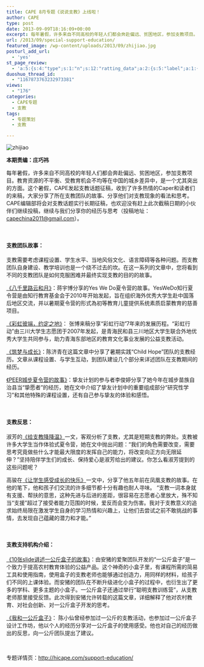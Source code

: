 ```yaml
---
title: CAPE 8月专题《说说支教》上线啦！
author: CAPE
type: post
date: 2013-09-09T18:16:09+00:00
excerpt: 每年暑假，许多来自不同高校的年轻人们都会奔赴偏远、贫困地区，参加支教项目。教育资源的不平衡、受教育机会不均等在中国的城乡差异中，是一个尤其突出的方面。这个暑假，CAPE发起支教话题征稿，收到了许多热情的Caper和读者们的来稿，大家分享了所在支教团队的故事、分享他们对支教现象的看法和思考。
url: /2013/09/special-support-education/
featured_image: /wp-content/uploads/2013/09/zhijiao.jpg
posturl_add_url:
  - 'yes'
st_page_review:
  - 'a:5:{s:4:"type";s:1:"n";s:12:"ratting_data";a:2:{s:5:"label";a:1:{i:0;s:0:"";}s:5:"score";a:1:{i:0;s:1:"0";}}s:7:"postion";s:2:"tl";s:5:"title";s:0:"";s:11:"score_label";s:0:"";}'
duoshuo_thread_id:
  - "1167873763232973381"
views:
  - "176"
categories:
  - CAPE专题
  - 支教
tags:
  - 专题策划
  - 支教

---
```

![zhijiao][1]

**本期责编：庄巧祎**

每年暑假，许多来自不同高校的年轻人们都会奔赴偏远、贫困地区，参加支教项目。教育资源的不平衡、受教育机会不均等在中国的城乡差异中，是一个尤其突出的方面。这个暑假，CAPE发起支教话题征稿，收到了许多热情的Caper和读者们的来稿，大家分享了所在支教团队的故事、分享他们对支教现象的看法和思考。CAPE编辑部将会对支教话题实行长期征稿，也欢迎没有赶上此次截稿日期的小伙伴们继续投稿，继续与我们分享你的经历与思考（投稿地址：capechina2011@gmail.com）。

&nbsp;

#### **支教团队故事：**

支教需要考虑课程设置、学生水平、当地风俗文化、语言障碍等各种问题。而支教团队自身建设、教学培训也是一个绕不过去的坎。在这一系列的文章中，您将看到不同的支教团队是如何克服困难并最终实现支教的目的的故事。

<a href="http://hicape.com/2013/09/summer-camp-in-anhui-tianzhu/" target="_blank">《八千里路云和月》</a>：蒋宇博分享的Yes We Do夏令营的故事。YesWeDo知行夏令营是由知行教育基金会于2010年开始发起，旨在组织海外优秀大学生赴中国落后地区交流，并以暑期夏令营的形式為初等教育儿童提供系统素质启蒙教育的慈善项目。

<a href="http://hicape.com/2013/09/rainbow-project/" target="_blank">《彩虹彼端，约定之地》</a>： 张博来稿分享“彩虹行动”7年来的发展历程。“彩虹行动”由三川大学生志愿团于2007年发起，是青海民和县三川地区大学生联合外地优秀大学生共同参与，助力青海东部地区的教育文化事业发展的公益支教活动。

<a href="http://hicape.com/2013/09/story-of-the-child-hope-team/" target="_blank">《筑梦与成长》</a>：陈济青在这篇文章中分享了暑期实践“Child Hope”团队的支教经历。文章从课程设置、与学生互动，到团队建设几个部分来详述团队在支教期间的经历。

<a href="http://hicape.com/2013/09/peer-summer-camp-in-hunan-chengbu/" target="_blank">《PEER城步夏令营的故事》</a>：挚友计划的参与者李俊婷分享了她今年在城步苗族自治县当“挚愿者”的经历，她在文中介绍了挚友计划中的重要组成部分“研究性学习”和其他特殊的课程设置，还有自己参与挚友的体验和感悟。

&nbsp;

#### **支教反思：**

淑芳的<a href="http://hicape.com/2013/09/rethinking-the-education-supporting-in-remote-area/" target="_blank">《给支教降降温》</a>一文，客观分析了支教，尤其是短期支教的弊处。支教被许多大学生当作体验式夏令营，她在文中抛出问题：“我们的角色需要改变，需要思考究竟做些什么才能最大限度的发挥自己的能力，将改变向正方向无限延伸？”坚持陪伴学生们的成长、保持爱心是淑芳给出的建议。你怎么看淑芳提到的这些问题呢？

高骏在<a href="http://hicape.com/2013/09/feel-the-happiness-of-uncovering-the-potential/" target="_blank">《让学生感受成长的快乐》</a>一文中，分享了他五年前在凤凰支教的故事。在他的笔下，他和孩子们交流的许多细节都十分有趣也耐人寻味。 “支教一词本身就有支援、帮扶的意思，这种先进与后进的差距，很容易在志愿者心里放大，殊不知当“支援”超过了接受者能力范围的时候，爱反而会变为伤害。我对于支教意义的追求始终局限在激发学生自身的学习热情和兴趣上，让他们去尝试之前不敢挑战的事情，去发现自己蕴藏的潜力和才能。”

&nbsp;

#### **支教支持机构介绍：**

<a href="http://hicape.com/2013/09/story-of-one-kilo-box-in-10-slides/" target="_blank">《10张slide讲述一公斤盒子的故事》</a>：由安猪的爱聚团队开发的“一公斤盒子”是一个致力于提高农村教育体验的公益产品。这个神奇的小盒子里，有课程所需的简易工具和使用指南，使用盒子的支教老师也能够通过创造力，用同样的材料，给孩子们不同的上课体验。而安猪的团队在不断升级进化小盒子的过程中，也衍生出了更多的学科、更多主题的小盒子。一公斤盒子还通过举行“聪明支教训练营”，从支教老师那里接受反馈。此次得到安猪允许转载的这篇文章，详细解释了他对农村教育、对社会创新、对一公斤盒子开发的思考。

<a href="http://hicape.com/2013/09/1kg-box-and-me/" target="_blank">《我和一公斤盒子》</a>： 陈小仙曾经参加过一公斤的支教活动，也参加过一公斤盒子设计工作坊，他以个人的经历分享对一公斤盒子的使用感受。他也对自己的经历做出的反思，向一公斤团队提出了建议。

&nbsp;

专题详情页：<http://hicape.com/support-education/>

&nbsp;

 [1]: http://pic.yupoo.com/chenluaihr_v/D9jHJxJA/O2g7V.jpg